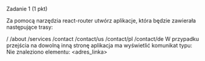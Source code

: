 Zadanie 1 (1 pkt)

Za pomocą narzędzia react-router utwórz aplikacje, która będzie zawierała następujące trasy:

/
/about
/services
/contact
/contact/us
/contact/pl
/contact/de
W przypadku przejścia na dowolną inną stronę aplikacja ma wyświetlić komunikat typu: Nie znaleziono elementu: <adres_linka>
